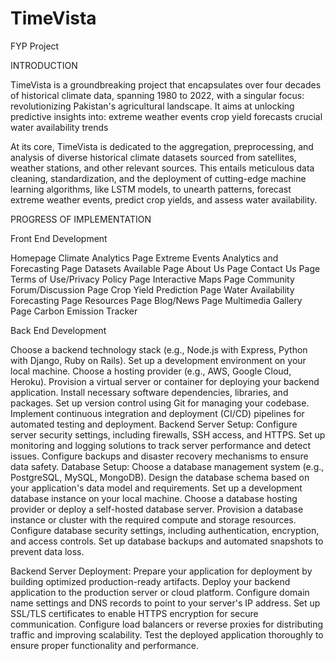 # TimeVista
FYP Project

INTRODUCTION

TimeVista is a groundbreaking project that encapsulates over four decades of historical climate data, spanning 1980 to 2022, with a singular focus: revolutionizing Pakistan's agricultural landscape. It aims at unlocking predictive insights into:
extreme weather events
crop yield forecasts
crucial water availability trends

At its core, TimeVista is dedicated to the aggregation, preprocessing, and analysis of diverse historical climate datasets sourced from satellites, weather stations, and other relevant sources. This entails meticulous data cleaning, standardization, and the deployment of cutting-edge machine learning algorithms, like LSTM models, to unearth patterns, forecast extreme weather events, predict crop yields, and assess water availability.



PROGRESS OF IMPLEMENTATION

Front End Development

Homepage
Climate Analytics Page
Extreme Events Analytics and Forecasting Page
Datasets Available Page
About Us Page
Contact Us Page
Terms of Use/Privacy Policy Page
Interactive Maps Page
Community Forum/Discussion Page
Crop Yield Prediction Page
Water Availability Forecasting Page
Resources Page
Blog/News Page
 Multimedia Gallery Page
 Carbon Emission Tracker

Back End Development

Choose a backend technology stack (e.g., Node.js with Express, Python with Django, Ruby on Rails).
Set up a development environment on your local machine.
Choose a hosting provider (e.g., AWS, Google Cloud, Heroku).
Provision a virtual server or container for deploying your backend application.
Install necessary software dependencies, libraries, and packages.
Set up version control using Git for managing your codebase.
Implement continuous integration and deployment (CI/CD) pipelines for automated testing and deployment.
Backend Server Setup:
Configure server security settings, including firewalls, SSH access, and HTTPS.
Set up monitoring and logging solutions to track server performance and detect issues.
Configure backups and disaster recovery mechanisms to ensure data safety.
Database Setup:
Choose a database management system (e.g., PostgreSQL, MySQL, MongoDB).
Design the database schema based on your application's data model and requirements.
Set up a development database instance on your local machine.
Choose a database hosting provider or deploy a self-hosted database server.
Provision a database instance or cluster with the required compute and storage resources.
Configure database security settings, including authentication, encryption, and access controls.
Set up database backups and automated snapshots to prevent data loss.


Backend Server Deployment:
Prepare your application for deployment by building optimized production-ready artifacts.
Deploy your backend application to the production server or cloud platform.
Configure domain name settings and DNS records to point to your server's IP address.
Set up SSL/TLS certificates to enable HTTPS encryption for secure communication.
Configure load balancers or reverse proxies for distributing traffic and improving scalability.
Test the deployed application thoroughly to ensure proper functionality and performance.


